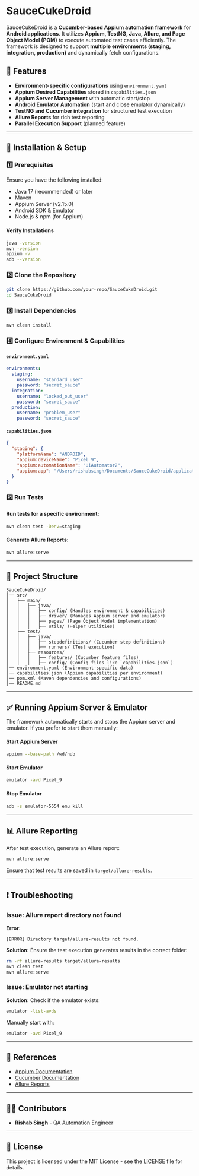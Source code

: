 # SauceCukeDroid

SauceCukeDroid is a **Cucumber-based Appium automation framework** for **Android applications**. It utilizes **Appium, TestNG, Java, Allure, and Page Object Model (POM)** to execute automated test cases efficiently. The framework is designed to support **multiple environments (staging, integration, production)** and dynamically fetch configurations.

## 📌 Features
- **Environment-specific configurations** using `environment.yaml`
- **Appium Desired Capabilities** stored in `capabilities.json`
- **Appium Server Management** with automatic start/stop
- **Android Emulator Automation** (start and close emulator dynamically)
- **TestNG and Cucumber integration** for structured test execution
- **Allure Reports** for rich test reporting
- **Parallel Execution Support** (planned feature)

---
## 🚀 Installation & Setup
### **1️⃣ Prerequisites**
Ensure you have the following installed:
- Java 17 (recommended) or later
- Maven
- Appium Server (v2.15.0)
- Android SDK & Emulator
- Node.js & npm (for Appium)

#### **Verify Installations**
```sh
java -version
mvn -version
appium -v
adb --version
```

### **2️⃣ Clone the Repository**
```sh
git clone https://github.com/your-repo/SauceCukeDroid.git
cd SauceCukeDroid
```

### **3️⃣ Install Dependencies**
```sh
mvn clean install
```

### **4️⃣ Configure Environment & Capabilities**
#### `environment.yaml`
```yaml
environments:
  staging:
    username: "standard_user"
    password: "secret_sauce"
  integration:
    username: "locked_out_user"
    password: "secret_sauce"
  production:
    username: "problem_user"
    password: "secret_sauce"
```

#### `capabilities.json`
```json
{
  "staging": {
    "platformName": "ANDROID",
    "appium:deviceName": "Pixel_9",
    "appium:automationName": "UiAutomator2",
    "appium:app": "/Users/rishabsingh/Documents/SauceCukeDroid/application/SauceLab.apk"
  }
}
```

### **5️⃣ Run Tests**
#### Run tests for a specific environment:
```sh
mvn clean test -Denv=staging
```

#### Generate Allure Reports:
```sh
mvn allure:serve
```

---
## 📂 Project Structure
```
SauceCukeDroid/
│── src/
│   ├── main/
│   │   ├── java/
│   │   │   ├── config/ (Handles environment & capabilities)
│   │   │   ├── driver/ (Manages Appium server and emulator)
│   │   │   ├── pages/ (Page Object Model implementation)
│   │   │   ├── utils/ (Helper utilities)
│   ├── test/
│   │   ├── java/
│   │   │   ├── stepdefinitions/ (Cucumber step definitions)
│   │   │   ├── runners/ (Test execution)
│   │   ├── resources/
│   │   │   ├── features/ (Cucumber feature files)
│   │   │   ├── config/ (Config files like `capabilities.json`)
│── environment.yaml (Environment-specific data)
│── capabilities.json (Appium capabilities per environment)
│── pom.xml (Maven dependencies and configurations)
│── README.md
```

---
## ✅ Running Appium Server & Emulator
The framework automatically starts and stops the Appium server and emulator. If you prefer to start them manually:

#### **Start Appium Server**
```sh
appium --base-path /wd/hub
```

#### **Start Emulator**
```sh
emulator -avd Pixel_9
```

#### **Stop Emulator**
```sh
adb -s emulator-5554 emu kill
```

---
## 📊 Allure Reporting
After test execution, generate an Allure report:
```sh
mvn allure:serve
```
Ensure that test results are saved in `target/allure-results`.

---
## ❗ Troubleshooting
### **Issue: Allure report directory not found**
**Error:**
```
[ERROR] Directory target/allure-results not found.
```
**Solution:**
Ensure the test execution generates results in the correct folder:
```sh
rm -rf allure-results target/allure-results
mvn clean test
mvn allure:serve
```

### **Issue: Emulator not starting**
**Solution:** Check if the emulator exists:
```sh
emulator -list-avds
```
Manually start with:
```sh
emulator -avd Pixel_9
```

---
## 🔗 References
- [Appium Documentation](https://appium.io/docs/en/about-appium/intro/)
- [Cucumber Documentation](https://cucumber.io/docs/guides/10-minute-tutorial/)
- [Allure Reports](https://docs.qameta.io/allure/)

---
## 👨‍💻 Contributors
- **Rishab Singh** - QA Automation Engineer

---
## 📜 License
This project is licensed under the MIT License - see the [LICENSE](LICENSE) file for details.

